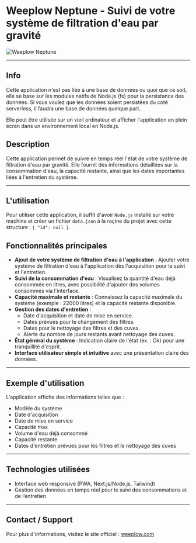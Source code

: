 # Weeplow Neptune - Suivi de votre système de filtration d'eau par gravité

![Weeplow Neptune](https://github.com/btkdevkh/weeplow-gravity-suivi/blob/main/public/app-visual.png?raw=true)

---

## Info

Cette application n'est pas liée à une base de données ou quoi que ce soit, elle se base sur les modules natifs de Node.js (fs) pour la persistance des données. Si vous voulez que les données soient persistées du coté serverless, il faudra une base de données quelque part.

Elle peut être utilisée sur un vieil ordinateur et afficher l'application en plein écran dans un environnement local en Node.js.

## Description

Cette application permet de suivre en temps réel l'état de votre système de filtration d'eau par gravité. Elle fournit des informations détaillées sur la consommation d'eau, la capacité restante, ainsi que les dates importantes liées à l'entretien du système.

---

## L'utilisation

Pour utiliser cette application, il suffit d'avoir `Node.js` installé sur votre machine et créer un fichier `data.json` à la raçine du projet avec cette structure : `{ "id": null }`.

## Fonctionnalités principales

- **Ajout de votre système de filtration d'eau à l'application** : Ajouter votre système de filtration d'eau à l'application dès l'acquisition pour le suivi et l'entretien.
- **Suivi de la consommation d'eau** : Visualisez la quantité d'eau déjà consommée en litres, avec possibilité d'ajouter des volumes consommés via l'interface.
- **Capacité maximale et restante** : Connaissez la capacité maximale du système (exemple : 22000 litres) et la capacité restante disponible.
- **Gestion des dates d'entretien** :
  - Date d'acquisition et date de mise en service.
  - Dates prévues pour le changement des filtres.
  - Dates pour le nettoyage des filtres et des cuves.
  - Alerte du nombre de jours restants avant nettoyage des cuves.
- **État général du système** : Indication claire de l'état (ex. : Ok) pour une tranquillité d'esprit.
- **Interface utilisateur simple et intuitive** avec une présentation claire des données.

---

## Exemple d'utilisation

L'application affiche des informations telles que :

- Modèle du système
- Date d'acquisition
- Date de mise en service
- Capacité max
- Volume d'eau déjà consommé
- Capacité restante
- Dates d'entretien prévues pour les filtres et le nettoyage des cuves

---

## Technologies utilisées

- Interface web responsive (PWA, Next.js/Node.js, Tailwind)
- Gestion des données en temps réel pour le suivi des consommations et de l’entretien

---

## Contact / Support

Pour plus d'informations, visitez le site officiel : [weeplow.com](https://weeplow.com)
